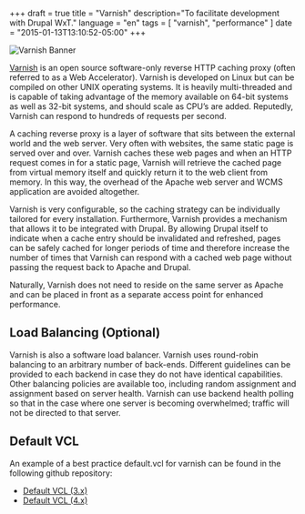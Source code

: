 +++
draft = true
title = "Varnish"
description="To facilitate development with Drupal WxT."
language = "en"
tags = [
    "varnish",
    "performance"
]
date = "2015-01-13T13:10:52-05:00"
+++

<img src="https://dl.dropboxusercontent.com/u/38413195/drupalwxt/performance/varnish-cache.png" alt="Varnish Banner" class="img-responsive" />

[Varnish][varnish] is an open source software-only reverse HTTP caching proxy (often referred to as a Web Accelerator). Varnish is developed on Linux but can be compiled on other UNIX operating systems. It is heavily multi-threaded and is capable of taking advantage of the memory available on 64-bit systems as well as 32-bit systems, and should scale as CPU’s are added. Reputedly, Varnish can respond to hundreds of requests per second.

A caching reverse proxy is a layer of software that sits between the external world and the web server. Very often with websites, the same static page is served over and over. Varnish caches these web pages and when an HTTP request comes in for a static page, Varnish will retrieve the cached page from virtual memory itself and quickly return it to the web client from memory. In this way, the overhead of the Apache web server and WCMS application are avoided altogether.

Varnish is very configurable, so the caching strategy can be individually tailored for every installation. Furthermore, Varnish provides a mechanism that allows it to be integrated with Drupal. By allowing Drupal itself to indicate when a cache entry should be invalidated and refreshed, pages can be safely cached for longer periods of time and therefore increase the number of times that Varnish can respond with a cached web page without passing the request back to Apache and Drupal.

Naturally, Varnish does not need to reside on the same server as Apache and can be placed in front as a separate access point for enhanced performance.

## Load Balancing (Optional)

Varnish is also a software load balancer. Varnish uses round-robin balancing to an arbitrary number of back-ends. Different guidelines can be provided to each backend in case they do not have identical capabilities. Other balancing policies are available too, including random assignment and assignment based on server health. Varnish can use backend health polling so that in the case where one server is becoming overwhelmed; traffic will not be directed to that server.

## Default VCL

An example of a best practice default.vcl for varnish can be found in the following github repository:

* [Default VCL (3.x)][varnish_vcl_3]
* [Default VCL (4.x)][varnish_vcl_4]

<!-- Links Referenced -->

[varnish]:          https://www.varnish-cache.org
[varnish_vcl_3]:    https://github.com/mattiasgeniar/varnish-3.0-configuration-templates/blob/master/production.vcl
[varnish_vcl_4]:    https://github.com/mattiasgeniar/varnish-4.0-configuration-templates/blob/master/default.vcl
